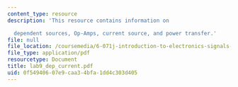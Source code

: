 ```yaml
---
content_type: resource
description: 'This resource contains information on

  dependent sources, Op-Amps, current source, and power transfer.'
file: null
file_location: /coursemedia/6-071j-introduction-to-electronics-signals-and-measurement-spring-2006/0f54940607e9caa34bfa1dd4c303d405_lab9_dep_current.pdf
file_type: application/pdf
resourcetype: Document
title: lab9_dep_current.pdf
uid: 0f549406-07e9-caa3-4bfa-1dd4c303d405
---
```

